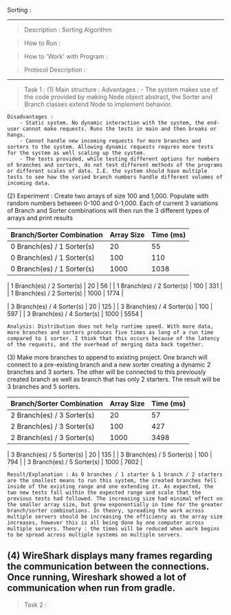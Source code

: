 Sorting :

----------------------------------------------------------------------------

> Description : Sorting Algorithm 

> How to Run :

> How to 'Work' with Program : 

> Protocol Description : 

----------------------------------------------------------------------------
> Task 1 : 
(1)
	Main structure :
	Advantages :
		- The system makes use of the code provided by making Node object abstract, the Sorter and Branch classes extend Node to implement behavior.
		

	Disadvantages :
		- Static system. No dynamic interaction with the system, the end-user cannot make requests. Runs the tests in main and then breaks or hangs.
		- Cannot handle new incoming requests for more branches and sorters to the system. Allowing dynamic requests requres more tests for the system as well scaling up the system. 
		- The tests provided, while testing different options for numbers of branches and sorters, do not test different methods of the programs or different scales of data. I.E. the system should have multiple tests to see how the varied branch numbers handle different volumes of incoming data. 

(2)
	Experiment : Create two arrays of size 100 and 1,000. Populate with random numbers between 0-100 and 0-1,000. Each of current 3 variations of Branch and Sorter combinations will then run the 3 different types of arrays and print results

| Branch/Sorter Combination     | Array Size | Time (ms) |
| ----------------------------- | ---------- | --------- |
| 0 Branch(es) / 1 Sorter(s)    | 20         | 55        |
| 0 Branch(es) / 1 Sorter(s)    | 100        | 110       |
| 0 Branch(es) / 1 Sorter(s)    | 1000       | 1038      |

| 1 Branch(es) / 2 Sorter(s)    | 20         | 56        |
| 1 Branch(es) / 2 Sorter(s)    | 100        | 331       |
| 1 Branch(es) / 2 Sorter(s)    | 1000       | 1774      |

| 3 Branch(es) / 4 Sorter(s)    | 20         | 125       |
| 3 Branch(es) / 4 Sorter(s)    | 100        | 597       |
| 3 Branch(es) / 4 Sorter(s)    | 1000       | 5554      |

	Analysis: Distribution does not help runtime speed. With more data, more branches and sorters produces five times as long of a run time compared to 1 sorter. I think that this occurs because of the latency of the requests, and the overhead of merging data back together.  

(3)
	Make more branches to append to existing project. One branch will connect to a pre-existing branch and a new sorter creating a dynamic 2 branches and 3 sorters. The other will be connected to this previously created branch as well as branch that has only 2 starters. The result will be 3 branches and 5 sorters.

| Branch/Sorter Combination     | Array Size | Time (ms) |
| ----------------------------- | ---------- | --------- |
| 2 Branch(es) / 3 Sorter(s)    | 20         | 57        |
| 2 Branch(es) / 3 Sorter(s)    | 100        | 427       |
| 2 Branch(es) / 3 Sorter(s)    | 1000       | 3498      |

| 3 Branch(es) / 5 Sorter(s)    | 20         | 135       |
| 3 Branch(es) / 5 Sorter(s)    | 100        | 794       |
| 3 Branch(es) / 5 Sorter(s)    | 1000       | 7602      |

	Result/Explanation : As 0 branches / 1 starter & 1 branch / 2 starters are the smallest means to run this system, the created branches fell inside of the existing range and one extending it. As expected, the two new tests fall within the expected range and scale that the previous tests had followed. The increasing size had minimal effect on the smaller array size, but grew exponentially in time for the greater branch/sorter combinations. In theory, spreading the work across multiple servers should be increasing the efficiency as the array size increases, however this is all being done by one computer across multiple servers. Theory : the times will be reduced when work begins to be spread across multiple systems on multiple servers. 

(4)
	WireShark displays many frames regarding the communication between the connections. Once running, Wireshark showed a lot of communication when run from gradle. 
----------------------------------------------------------------------------
> Task 2 : 

